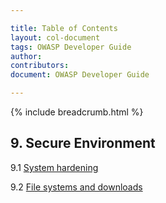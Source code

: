 ```yaml
---

title: Table of Contents
layout: col-document
tags: OWASP Developer Guide
author:
contributors:
document: OWASP Developer Guide

---
```


{% include breadcrumb.html %}
## 9. Secure Environment

9.1 [System hardening](02-system-hardening.md)

9.2 [File systems and downloads](03-files.md)
